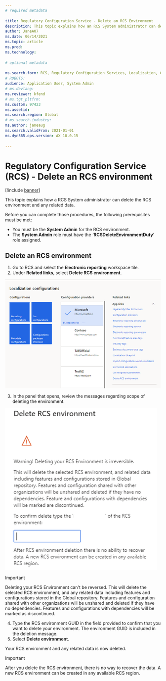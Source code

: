 ```yaml
---
# required metadata

title: Regulatory Configuration Service - Delete an RCS Environment
description: This topic explains how an RCS System administrator can delete the RCS environment and related data.
author: JaneA07
ms.date: 06/14/2021
ms.topic: article
ms.prod: 
ms.technology: 

# optional metadata

ms.search.form: RCS, Regulatory Configuration Services, Localization, Global
# ROBOTS: 
audience: Application User, System Admin
# ms.devlang: 
ms.reviewer: kfend
# ms.tgt_pltfrm: 
ms.custom: 97423
ms.assetid: 
ms.search.region: Global
# ms.search.industry: 
ms.author: janeaug
ms.search.validFrom: 2021-01-01
ms.dyn365.ops.version: AX 10.0.15

---
```

# Regulatory Configuration Service (RCS) - Delete an RCS environment 

[!include [banner](../includes/banner.md)]

This topic explains how a RCS System administrator can delete the RCS environment and any related data. 

Before you can complete those procedures, the following prerequisites must be met:

   - You must be the **System Admin** for the RCS environment.
   - The **System Admin** role must have the **‘RCSDeleteEnvironmentDuty’** role assigned.

## Delete an RCS environment

1. Go to RCS and select the **Electronic reporting** workspace tile.
2. Under **Related links**, select **Delete RCS environment**.

  ![Delete RCS environment in related links](media/01_RCS-Delete-Environ-Related-Link.PNG)  
  
3. In the panel that opens, review the messages regarding scope of deleting the environment.
  
  ![Delete RCS environment message](media/01_RCS-Delete-Environ-Msg_noGUID.PNG)
  
> [!IMPORTANT]
> Deleting your RCS Environment can't be reversed. 
> This will delete the selected RCS environment, and any related data including features and configurations stored in the Global repository. Features and configuration shared with other organizations will be unshared and deleted if they have no dependencies. Features and configurations with dependencies will be marked as discontinued.

4. Type the RCS environment GUID in the field provided to confirm that you want to delete your environment. The environment GUID is included in the deletion message. 
5. Select **Delete environment**.
	
Your RCS environment and any related data is now deleted.

> [!IMPORTANT]
> After you delete the RCS environment, there is no way to recover the data. A new RCS environment can be created in any available RCS region.


